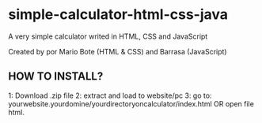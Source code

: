 # simple-calculator-html-css-java
A very simple calculator writed in HTML, CSS and JavaScript

Created by por Mario Bote (HTML & CSS) and Barrasa (JavaScript)


HOW TO INSTALL?
---------------
1: Download .zip file
2: extract and load to website/pc
3: go to: yourwebsite.yourdomine/yourdirectoryoncalculator/index.html OR open file html.
